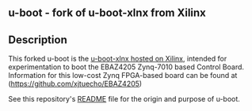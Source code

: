 ## u-boot - fork of u-boot-xlnx from Xilinx

## Description

This forked u-boot is the [u-boot-xlnx hosted on Xilinx](https://github.com/Xilinx/u-boot-xlnx), intended for experimentation to
boot the EBAZ4205 Zynq-7010 based Control Board. Information for this low-cost Zynq FPGA-based board can be found at (https://github.com/xjtuecho/EBAZ4205)  

See this repository's [README](https://github.com/adnan-aj/u-boot-xlnx/blob/master/README) file for the origin and purpose of u-boot.

